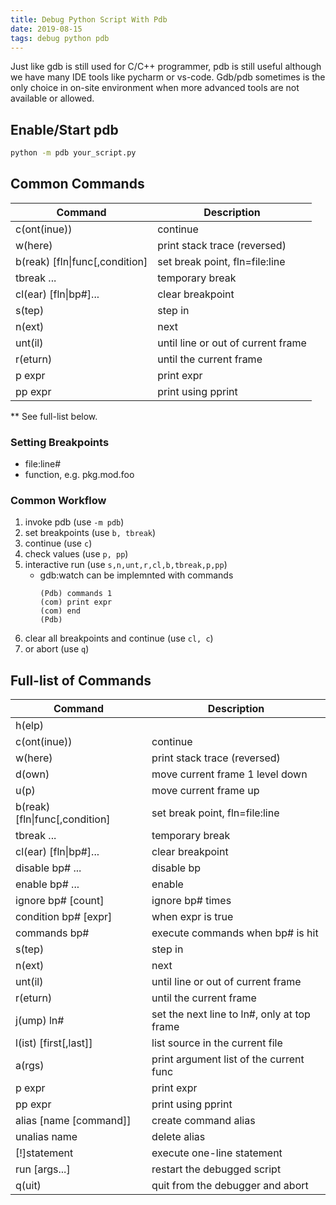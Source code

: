 ```yaml
---
title: Debug Python Script With Pdb
date: 2019-08-15
tags: debug python pdb
---
```


Just like gdb is still used for C/C++ programmer, pdb is still useful although we have many IDE tools like pycharm or vs-code.
Gdb/pdb sometimes is the only choice in on-site environment when more advanced tools are not available or allowed.

## Enable/Start pdb

````bash
python -m pdb your_script.py
````

## Common Commands
|Command           |Description|
|------------------|--------------------------------|
|c(ont(inue))      |continue                        |
|w(here)           |print stack trace (reversed)|
|b(reak) [fln\|func[,condition]|set break point, fln=file:line|
|tbreak ...        |temporary break|
|cl(ear) [fln\|bp#]...|clear breakpoint|
|s(tep)            |step in|
|n(ext)            |next|
|unt(il)           |until line or out of current frame|
|r(eturn)          |until the current frame|
|p expr            |print expr|
|pp expr           |print using pprint|

** See full-list below.

### Setting Breakpoints

* file:line#
* function, e.g. pkg.mod.foo

### Common Workflow
1. invoke pdb (use ```-m pdb```)
2. set breakpoints (use ```b, tbreak```)
3. continue (use ```c```)
4. check values (use ```p, pp```)
5. interactive run (use ```s,n,unt,r,cl,b,tbreak,p,pp```)
   * gdb:watch can be implemnted with commands
     ```
     (Pdb) commands 1
     (com) print expr
     (com) end
     (Pdb)
     ```
6. clear all breakpoints and continue (use ```cl, c```)
6. or abort (use ```q```)


## Full-list of Commands
|Command           |Description|
|------------------|--------------------------------|
|h(elp)            |
|c(ont(inue))      |continue                        |
|w(here)           |print stack trace (reversed)|
|d(own)            |move current frame 1 level down|
|u(p)              |move current frame up|
|b(reak) [fln\|func[,condition]|set break point, fln=file:line|
|tbreak ...        |temporary break|
|cl(ear) [fln\|bp#]...|clear breakpoint|
|disable bp# ...   | disable bp|
|enable bp# ...    | enable|
|ignore bp# [count]|ignore bp# times|
|condition bp# [expr]|when expr is true |
|commands bp#      |execute commands when bp# is hit|
|s(tep)            |step in|
|n(ext)            |next|
|unt(il)           |until line or out of current frame|
|r(eturn)          |until the current frame|
|j(ump) ln#        |set the next line to ln#, only at top frame|
|l(ist) [first[,last]]|list source in the current file|
|a(rgs)            |print argument list of the current func|
|p expr            |print expr|
|pp expr           |print using pprint|
|alias [name [command]]|create command alias|
|unalias name      |delete alias|
|[!]statement      |execute one-line statement|
|run [args...]     |restart the debugged script|
|q(uit)            |quit from the debugger and abort|

